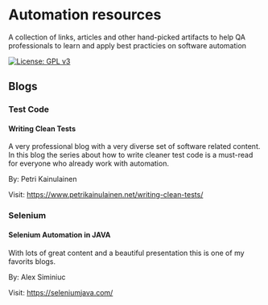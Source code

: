 # Automation resources

A collection of links, articles and other hand-picked artifacts to help QA professionals to learn and apply best practicies on software automation

[![License: GPL v3](https://img.shields.io/badge/License-GPLv3-blue.svg)](https://www.gnu.org/licenses/gpl-3.0)

## Blogs

### Test Code

#### Writing Clean Tests

A very professional blog with a very diverse set of software related content. In this blog the series about how to write cleaner test code is a must-read for everyone who  already work with automation.

By: Petri Kainulainen

Visit: https://www.petrikainulainen.net/writing-clean-tests/



### Selenium

#### Selenium Automation in JAVA
With lots of great content and a beautiful presentation this is one of my favorits blogs.

By: Alex Siminiuc

Visit: https://seleniumjava.com/


